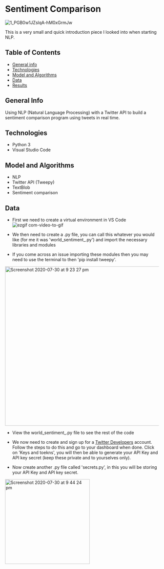 # Sentiment Comparison 
![1_PGB0w1JZslqA-hM0xGrmJw](https://user-images.githubusercontent.com/48221355/88963569-f0372400-d29f-11ea-801a-29d3a11c002c.gif)


This is a very small and quick introduction piece I looked into when starting NLP. 

## Table of Contents 
* [General info](#general-info)
* [Technologies](#technologies)
* [Model and Algorithms](#model-and-algorithms)
* [Data](#data)
* [Results](#results)

## General Info 
Using NLP (Natural Language Processing) with a Twitter API to build a sentiment comparison program using tweets in real time. 

## Technologies 
* Python 3
* Visual Studio Code

## Model and Algorithms 
* NLP 
* Twitter API (Tweepy)
* TextBlob 
* Sentiment comparison 

## Data 
* First we need to create a virtual environment in VS Code 
![ezgif com-video-to-gif](https://user-images.githubusercontent.com/48221355/88970573-8f611900-d2aa-11ea-9aed-e8ad55dfff83.gif)


* We then need to create a .py file, you can call this whatever you would like (for me it was 'world_sentiment_.py') and import the necessary libraries and modules 
* If you come across an issue importing these modules then you may need to use the terminal to then 'pip install tweepy'. 
<img width="521" alt="Screenshot 2020-07-30 at 9 23 27 pm" src="https://user-images.githubusercontent.com/48221355/88970936-18785000-d2ab-11ea-9cdf-996cbfa1f661.png">

* View the world_sentiment_.py file to see the rest of the code

* We now need to create and sign up for a [Twitter Developers](https://developer.twitter.com/) account. Follow the steps to do this and go to your dashboard when done. Click on 'Keys and toekns', you will then be able to generate your API Key and API key secret (keep these private and to yourselves only). 

* Now create another .py file called 'secrets.py', in this you will be storing your API Key and API key secret. 
<img width="277" alt="Screenshot 2020-07-30 at 9 44 24 pm" src="https://user-images.githubusercontent.com/48221355/88972784-fd5b0f80-d2ad-11ea-8bba-57db941217ba.png">


